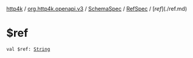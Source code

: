 [http4k](../../../index.md) / [org.http4k.openapi.v3](../../index.md) / [SchemaSpec](../index.md) / [RefSpec](index.md) / [$ref](./$ref.md)

# $ref

`val $ref: `[`String`](https://kotlinlang.org/api/latest/jvm/stdlib/kotlin/-string/index.html)